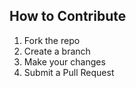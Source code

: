 ## How to Contribute

1. Fork the repo
2. Create a branch
3. Make your changes
4. Submit a Pull Request
